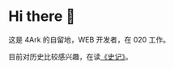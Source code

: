 # Hi there 👋

这是 4Ark 的自留地，WEB 开发者，在 020 工作。

目前对历史比较感兴趣，在读[《史记》](https://ctext.org/shiji/zhs?en=on)。
